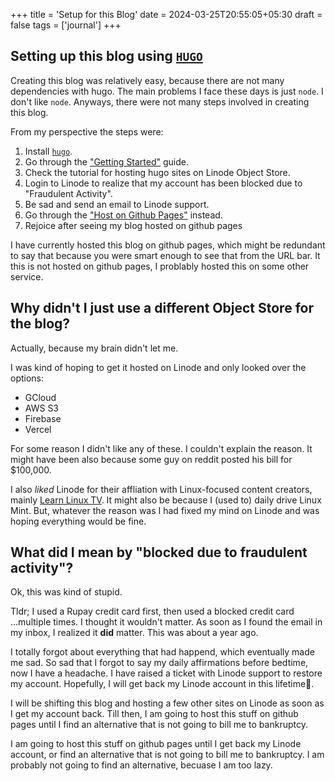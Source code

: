 +++
title = 'Setup for this Blog'
date = 2024-03-25T20:55:05+05:30
draft = false
tags = ['journal']
+++

## Setting up this blog using [`HUGO`](https://gohugo.io/) 

Creating this blog was relatively easy, because there are not many dependencies
with hugo. The main problems I face these days is just `node`. I don't like
`node`. Anyways, there were not many steps involved in creating this blog. 

From my perspective the steps were:
1. Install [`hugo`](https://gohugo.io/installation/).
2. Go through the ["Getting
   Started"](https://gohugo.io/getting-started/quick-start/) guide.
3. Check the tutorial for hosting hugo sites on Linode Object Store.
4. Login to Linode to realize that my account has been blocked due to
   "Fraudulent Activity".
5. Be sad and send an email to Linode support.
6. Go through the ["Host on Github
   Pages"](https://gohugo.io/hosting-and-deployment/hosting-on-github/)
   instead.
7. Rejoice after seeing my blog hosted on github pages

I have currently hosted this blog on github pages, which might be redundant to
say that because you were smart enough to see that from the URL bar. It this is
not hosted on github pages, I problably hosted this on some other service.

## Why didn't I just use a different Object Store for the blog? 

Actually, because my brain didn't let me. 

I was kind of hoping to get it hosted on Linode and only looked over the
options:
- GCloud
- AWS S3
- Firebase
- Vercel 

For some reason I didn't like any of these. I couldn't explain the reason. It
might have been also because some guy on reddit posted his bill for $100,000.

I also *liked* Linode for their affliation with Linux-focused content creators,
mainly [Learn Linux TV](https://www.youtube.com/@LearnLinuxTV/videos). It might
also be because I (used to) daily drive Linux Mint. But, whatever the reason
was I had fixed my mind on Linode and was hoping everything would be fine.

## What did I mean by "blocked due to fraudulent activity"?

Ok, this was kind of stupid. 

Tldr; I used a Rupay credit card first, then used a blocked credit card
...multiple times. I thought it wouldn't matter. As soon as I found the email
in my inbox, I realized it **did** matter. This was about a year ago.

I totally forgot about everything that had happend, which eventually made me
sad. So sad that I forgot to say my daily affirmations before bedtime, now I
have a headache. I have raised a ticket with Linode support to restore my
account. Hopefully, I will get back my Linode account in this lifetime🤞.

I will be shifting this blog and hosting a few other sites on Linode as soon as
I get my account back. Till then, I am going to host this stuff on github pages
until I find an alternative that is not going to bill me to bankruptcy.

I am going to host this stuff on github pages until I get back my Linode
account, or find an alternative that is not going to bill me to bankruptcy. I
am probably not going to find an alternative, becuase I am too lazy.
